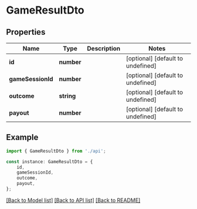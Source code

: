 # GameResultDto


## Properties

Name | Type | Description | Notes
------------ | ------------- | ------------- | -------------
**id** | **number** |  | [optional] [default to undefined]
**gameSessionId** | **number** |  | [optional] [default to undefined]
**outcome** | **string** |  | [optional] [default to undefined]
**payout** | **number** |  | [optional] [default to undefined]

## Example

```typescript
import { GameResultDto } from './api';

const instance: GameResultDto = {
    id,
    gameSessionId,
    outcome,
    payout,
};
```

[[Back to Model list]](../README.md#documentation-for-models) [[Back to API list]](../README.md#documentation-for-api-endpoints) [[Back to README]](../README.md)
